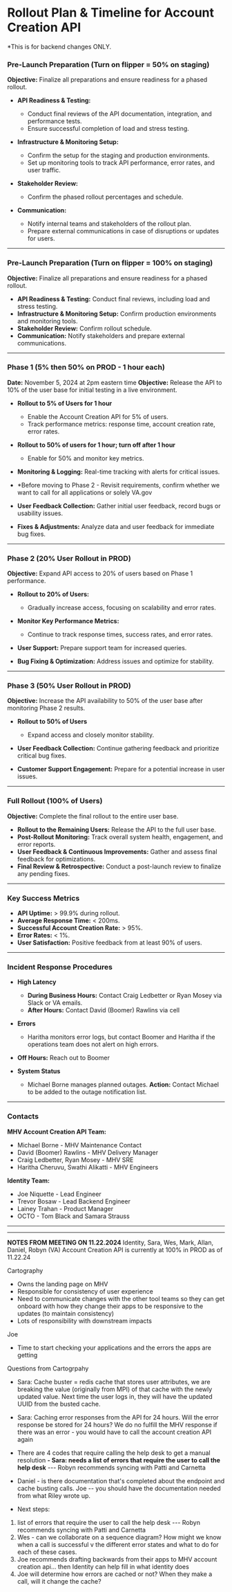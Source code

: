 # Rollout Plan & Timeline for Account Creation API
*This is for backend changes ONLY.

### Pre-Launch Preparation (Turn on flipper = 50% on staging)
**Objective:** Finalize all preparations and ensure readiness for a phased rollout.

- **API Readiness & Testing:**
  - Conduct final reviews of the API documentation, integration, and performance tests.
  - Ensure successful completion of load and stress testing.

- **Infrastructure & Monitoring Setup:**
  - Confirm the setup for the staging and production environments.
  - Set up monitoring tools to track API performance, error rates, and user traffic.

- **Stakeholder Review:**
  - Confirm the phased rollout percentages and schedule.

- **Communication:**
  - Notify internal teams and stakeholders of the rollout plan.
  - Prepare external communications in case of disruptions or updates for users.

---

### Pre-Launch Preparation (Turn on flipper = 100% on staging)
**Objective:** Finalize all preparations and ensure readiness for a phased rollout.

- **API Readiness & Testing:** Conduct final reviews, including load and stress testing.
- **Infrastructure & Monitoring Setup:** Confirm production environments and monitoring tools.
- **Stakeholder Review:** Confirm rollout schedule.
- **Communication:** Notify stakeholders and prepare external communications.

---

### Phase 1 (5% then 50% on PROD - 1 hour each)  
**Date:** November 5, 2024 at 2pm eastern time
**Objective:** Release the API to 10% of the user base for initial testing in a live environment.

- **Rollout to 5% of Users for 1 hour**
  - Enable the Account Creation API for 5% of users.
  - Track performance metrics: response time, account creation rate, error rates.

- **Rollout to 50% of users for 1 hour; turn off after 1 hour**
  - Enable for 50% and monitor key metrics.

- **Monitoring & Logging:** Real-time tracking with alerts for critical issues.
- *Before moving to Phase 2 - Revisit requirements, confirm whether we want to call for all applications or solely VA.gov
- **User Feedback Collection:** Gather initial user feedback, record bugs or usability issues.
- **Fixes & Adjustments:** Analyze data and user feedback for immediate bug fixes.

---

### Phase 2 (20% User Rollout in PROD)
**Objective:** Expand API access to 20% of users based on Phase 1 performance.

- **Rollout to 20% of Users:**
  - Gradually increase access, focusing on scalability and error rates.

- **Monitor Key Performance Metrics:**
  - Continue to track response times, success rates, and error rates.

- **User Support:** Prepare support team for increased queries.
- **Bug Fixing & Optimization:** Address issues and optimize for stability.

---

### Phase 3 (50% User Rollout in PROD)
**Objective:** Increase the API availability to 50% of the user base after monitoring Phase 2 results.

- **Rollout to 50% of Users**
  - Expand access and closely monitor stability.

- **User Feedback Collection:** Continue gathering feedback and prioritize critical bug fixes.
- **Customer Support Engagement:** Prepare for a potential increase in user issues.

---

### Full Rollout (100% of Users)
**Objective:** Complete the final rollout to the entire user base.

- **Rollout to the Remaining Users:** Release the API to the full user base.
- **Post-Rollout Monitoring:** Track overall system health, engagement, and error reports.
- **User Feedback & Continuous Improvements:** Gather and assess final feedback for optimizations.
- **Final Review & Retrospective:** Conduct a post-launch review to finalize any pending fixes.

---

### Key Success Metrics
- **API Uptime:** > 99.9% during rollout.
- **Average Response Time:** < 200ms.
- **Successful Account Creation Rate:** > 95%.
- **Error Rates:** < 1%.
- **User Satisfaction:** Positive feedback from at least 90% of users.

---

### Incident Response Procedures
- **High Latency**
  - **During Business Hours:** Contact Craig Ledbetter or Ryan Mosey via Slack or VA emails.
  - **After Hours:** Contact David (Boomer) Rawlins via cell 

- **Errors**
  - Haritha monitors error logs, but contact Boomer and Haritha if the operations team does not alert on high errors.

- **Off Hours:** Reach out to Boomer 

- **System Status**
  - Michael Borne manages planned outages. **Action:** Contact Michael to be added to the outage notification list.

---

### Contacts
**MHV Account Creation API Team:**
- Michael Borne - MHV Maintenance Contact
- David (Boomer) Rawlins - MHV Delivery Manager
- Craig Ledbetter, Ryan Mosey - MHV SRE
- Haritha Cheruvu, Swathi Alikatti - MHV Engineers

**Identity Team:**
- Joe Niquette - Lead Engineer
- Trevor Bosaw - Lead Backend Engineer
- Lainey Trahan - Product Manager
- OCTO - Tom Black and Samara Strauss


---
---
**NOTES FROM MEETING ON 11.22.2024**
Identity, Sara, Wes, Mark, Allan, Daniel, Robyn (VA)
Account Creation API is currently at 100% in PROD as of 11.22.24

Cartography 
- Owns the landing page on MHV
- Responsible for consistency of user experience
- Need to communicate changes with the other tool teams so they can get onboard with how they change their apps to be responsive to the updates (to maintain consistency)
- Lots of responsibility with downstream impacts

Joe
- Time to start checking your applications and the errors the apps are getting

Questions from Cartogrpahy
- Sara: Cache buster = redis cache that stores user attributes, we are breaking the value (originally from MPI) of that cache with the newly updated value. Next time the user logs in, they will have the updated UUID from the busted cache.
- Sara: Caching error responses from the API for 24 hours. Will the error response be stored for 24 hours? We do no fulfill the MHV response if there was an error - you would have to call the account creation API again
- There are 4 codes that require calling the help desk to get a manual resolution
**- Sara: needs a list of errors that require the user to call the help desk** --- Robyn recommends syncing with Patti and Carnetta
- Daniel - is there documentation that's completed about the endpoint and cache busting calls. Joe -- you should have the documentation needed from what Riley wrote up.

- Next steps:
1. list of errors that require the user to call the help desk --- Robyn recommends syncing with Patti and Carnetta
2. Wes - can we collaborate on a sequence diagram? How might we know when a call is successful v the different error states and what to do for each of these cases.
3. Joe recommends drafting backwards from their apps to MHV account creation api... then Identity can help fill in what identity does
4. Joe will determine how errors are cached or not? When they make a call, will it change the cache?
